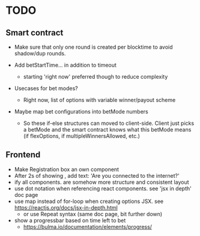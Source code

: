 TODO
====


Smart contract
--------------
- Make sure that only one round is created per blocktime to avoid shadow/dup rounds.
- Add betStartTime... in addition to timeout
	* starting 'right now' preferred though to reduce complexity

- Usecases for bet modes?
	* Right now, list of options with variable winner/payout scheme

- Maybe map bet configurations into betMode numbers
	* So these if-else structures can moved to client-side. Client just picks a betMode
	  and the smart contract knows what this betMode means (if flexOptions, if multipleWinnersAllowed, etc.)

Frontend
--------
- Make Registration box an own component
- After 2s of showing <MetaMaskLoading/>, add text: 'Are you connected to the internet?'
- <section>ify all components. are somehow more structure and consistent layout
- use dot notation when referencing react components. see 'jsx in depth' doc page
- use map instead of for-loop when creating options JSX. see https://reactjs.org/docs/jsx-in-depth.html
	* or use Repeat syntax (same doc page, bit further down)
- show a progressbar based on time left to bet
	* https://bulma.io/documentation/elements/progress/
